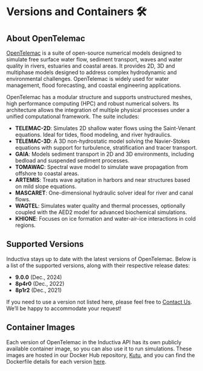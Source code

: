# Versions and Containers 🛠️

## About OpenTelemac
[OpenTelemac](https://www.opentelemac.org) is a suite of open-source numerical models designed to 
simulate free surface water flow, sediment transport, waves and water quality in rivers, 
estuaries and coastal areas. It provides 2D, 3D and multiphase models designed to address 
complex hydrodynamic and environmental challenges. OpenTelemac is widely used for water management, 
flood forecasting, and coastal engineering applications.

OpenTelemac has a modular structure and supports unstructured meshes, high performance computing (HPC) and robust numerical solvers. Its architecture allows the integration of multiple physical processes under a unified computational framework. The suite includes:
- **TELEMAC-2D**: Simulates 2D shallow water flows using the Saint-Venant equations. Ideal for tides, flood modeling, and river hydraulics.
- **TELEMAC-3D**: A 3D non-hydrostatic model solving the Navier-Stokes equations with support for turbulence, stratification and tracer transport.
- **GAIA**: Models sediment transport in 2D and 3D environments, including bedload and suspended sediment processes.
- **TOMAWAC**: Spectral wave model to simulate wave propagation from offshore to coastal areas.
- **ARTEMIS**: Treats wave agitation in harbors and near structures based on mild slope equations.
- **MASCARET**: One-dimensional hydraulic solver ideal for river and canal flows.
- **WAQTEL**: Simulates water quality and thermal processes, optionally coupled with the AED2 model for advanced biochemical simulations.
- **KHIONE**: Focuses on ice formation and water-air-ice interactions in cold regions.

## Supported Versions
Inductiva stays up to date with the latest versions of OpenTelemac. Below is a list of the supported versions, along with their respective release dates:

- **9.0.0** (Dec., 2024)
- **8p4r0** (Dec., 2022)
- **8p1r2** (Dec., 2021)

If you need to use a version not listed here, please feel free to [Contact Us](mailto:support@inductiva.ai).
We’ll be happy to accommodate your request!

## Container Images
Each version of OpenTelemac in the Inductiva API has its own publicly available container image, 
so you can also use it to run simulations. These images are hosted in our Docker Hub repository, 
[Kutu](https://hub.docker.com/r/inductiva/kutu/tags?name=opentelemac), and you can find the 
Dockerfile details for each version [here](https://github.com/inductiva/kutu/tree/main/simulators/opentelemac).
